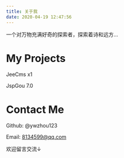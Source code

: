 ```yaml
---
title: 关于我
date: 2020-04-19 12:47:56
---
```


一个对万物充满好奇的探索者，探索着诗和远方…

# My Projects

JeeCms x1

JspGou 7.0

# Contact Me

 Github: @ywzhou123

 Email: 8134599@qq.com

欢迎留言交流↓